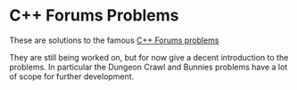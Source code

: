 # C++ Forums Problems

These are solutions to the famous <a href="http://www.cplusplus.com/forum/articles/12974/">C++ Forums problems</a>

They are still being worked on, but for now give a decent introduction to the problems. In particular the Dungeon Crawl and Bunnies problems have a lot of scope for further development.
